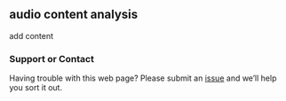 ## audio content analysis

add content

### Support or Contact

Having trouble with this web page? Please submit an [issue](https://github.com/alexanderlerch/audiocontentanalysis.org/issues) and we’ll help you sort it out.
